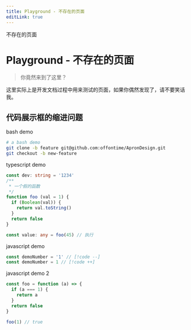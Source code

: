 ```yaml
---
title: Playground - 不存在的页面
editLink: true
---
```


<ap-breadcrumb>
  <ap-breadcrumb-item>不存在的页面</ap-breadcrumb-item>
</ap-breadcrumb>

# Playground - 不存在的页面
> 你竟然来到了这里？

这里实际上是开发文档过程中用来测试的页面，如果你偶然发现了，请不要笑话我。

## 代码展示框的缩进问题

bash demo

```bash
# a bash demo
git clone -b feature git@github.com:offontime/ApronDesign.git
git checkout -b new-feature
```

typescript demo

```ts
const dev: string = '1234'
/**
 * 一个假的函数
 */
function foo (val = 1) {
  if (Boolean(val)) {
    return val.toString()
  }
  return false
}

const value: any = foo(45) // 执行
```

javascript demo
```js
const demoNumber = '1' // [!code --]
const demoNumber = 1 // [!code ++]
```

javascript demo 2

```js
const foo = function (a) => {
  if (a === 1) {
    return a
  }
  return false
}

foo(1) // true
```